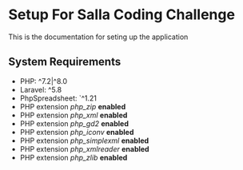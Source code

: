 # Setup For Salla Coding Challenge

This is the documentation for seting up the application

## System Requirements

* PHP: ^7.2\|^8.0
* Laravel: ^5.8
* PhpSpreadsheet: `^1.21
* PHP extension *php_zip* **enabled**
* PHP extension *php_xml* **enabled**
* PHP extension *php_gd2* **enabled**
* PHP extension *php_iconv* **enabled**
* PHP extension *php_simplexml* **enabled**
* PHP extension *php_xmlreader* **enabled**
* PHP extension *php_zlib* **enabled**
